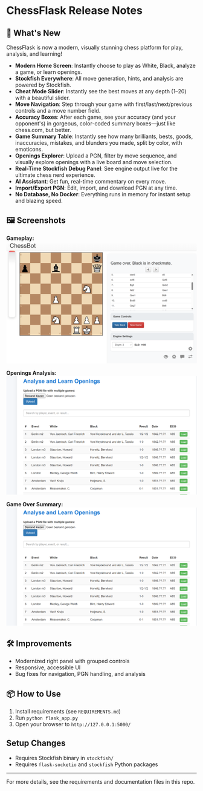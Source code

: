 # ChessFlask Release Notes

## 🚀 What's New

ChessFlask is now a modern, visually stunning chess platform for play, analysis, and learning!

- **Modern Home Screen**: Instantly choose to play as White, Black, analyze a game, or learn openings.
- **Stockfish Everywhere**: All move generation, hints, and analysis are powered by Stockfish.
- **Cheat Mode Slider**: Instantly see the best moves at any depth (1–20) with a beautiful slider.
- **Move Navigation**: Step through your game with first/last/next/previous controls and a move number field.
- **Accuracy Boxes**: After each game, see your accuracy (and your opponent's) in gorgeous, color-coded summary boxes—just like chess.com, but better.
- **Game Summary Table**: Instantly see how many brilliants, bests, goods, inaccuracies, mistakes, and blunders you made, split by color, with emoticons.
- **Openings Explorer**: Upload a PGN, filter by move sequence, and visually explore openings with a live board and move selection.
- **Real-Time Stockfish Debug Panel**: See engine output live for the ultimate chess nerd experience.
- **AI Assistant**: Get fun, real-time commentary on every move.
- **Import/Export PGN**: Edit, import, and download PGN at any time.
- **No Database, No Docker**: Everything runs in memory for instant setup and blazing speed.

## 🖼️ Screenshots

**Gameplay:**
![Gameplay Example](Gameplay%20early.png)

**Openings Analysis:**
![Openings Analysis](Analyse%20openings.png)

**Game Over Summary:**
![Game Over Summary](Analyse%20openings.png)

## 🛠️ Improvements
- Modernized right panel with grouped controls
- Responsive, accessible UI
- Bug fixes for navigation, PGN handling, and analysis

## 📦 How to Use
1. Install requirements (see `REQUIREMENTS.md`)
2. Run `python flask_app.py`
3. Open your browser to `http://127.0.0.1:5000/`

## Setup Changes
- Requires Stockfish binary in `stockfish/`
- Requires `flask-socketio` and `stockfish` Python packages

---

For more details, see the requirements and documentation files in this repo. 